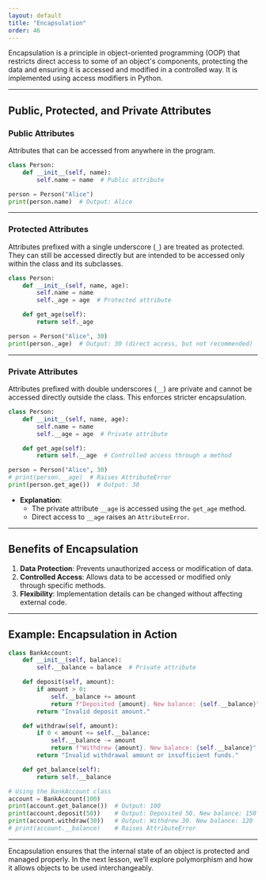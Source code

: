 ```yaml
---
layout: default
title: "Encapsulation"
order: 46
---
```


Encapsulation is a principle in object-oriented programming (OOP) that restricts direct access to some of an object's components, protecting the data and ensuring it is accessed and modified in a controlled way. It is implemented using access modifiers in Python.

---

## Public, Protected, and Private Attributes

### Public Attributes

Attributes that can be accessed from anywhere in the program.

```python
class Person:
    def __init__(self, name):
        self.name = name  # Public attribute

person = Person("Alice")
print(person.name)  # Output: Alice
```

---

### Protected Attributes

Attributes prefixed with a single underscore (`_`) are treated as protected. They can still be accessed directly but are intended to be accessed only within the class and its subclasses.

```python
class Person:
    def __init__(self, name, age):
        self.name = name
        self._age = age  # Protected attribute

    def get_age(self):
        return self._age

person = Person("Alice", 30)
print(person._age)  # Output: 30 (direct access, but not recommended)
```

---

### Private Attributes

Attributes prefixed with double underscores (`__`) are private and cannot be accessed directly outside the class. This enforces stricter encapsulation.

```python
class Person:
    def __init__(self, name, age):
        self.name = name
        self.__age = age  # Private attribute

    def get_age(self):
        return self.__age  # Controlled access through a method

person = Person("Alice", 30)
# print(person.__age)  # Raises AttributeError
print(person.get_age())  # Output: 30
```

- **Explanation**:
  - The private attribute `__age` is accessed using the `get_age` method.
  - Direct access to `__age` raises an `AttributeError`.

---

## Benefits of Encapsulation

1. **Data Protection**: Prevents unauthorized access or modification of data.
2. **Controlled Access**: Allows data to be accessed or modified only through specific methods.
3. **Flexibility**: Implementation details can be changed without affecting external code.

---

## Example: Encapsulation in Action

```python
class BankAccount:
    def __init__(self, balance):
        self.__balance = balance  # Private attribute

    def deposit(self, amount):
        if amount > 0:
            self.__balance += amount
            return f"Deposited {amount}. New balance: {self.__balance}"
        return "Invalid deposit amount."

    def withdraw(self, amount):
        if 0 < amount <= self.__balance:
            self.__balance -= amount
            return f"Withdrew {amount}. New balance: {self.__balance}"
        return "Invalid withdrawal amount or insufficient funds."

    def get_balance(self):
        return self.__balance

# Using the BankAccount class
account = BankAccount(100)
print(account.get_balance())  # Output: 100
print(account.deposit(50))    # Output: Deposited 50. New balance: 150
print(account.withdraw(30))   # Output: Withdrew 30. New balance: 120
# print(account.__balance)    # Raises AttributeError
```

---

Encapsulation ensures that the internal state of an object is protected and managed properly. In the next lesson, we’ll explore polymorphism and how it allows objects to be used interchangeably.
